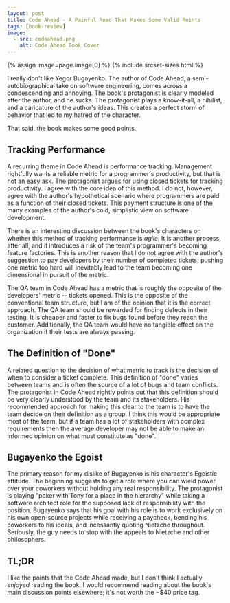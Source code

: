 ```yaml
---
layout: post
title: Code Ahead - A Painful Read That Makes Some Valid Points
tags: [book-review]
image:
  - src: codeahead.png
    alt: Code Ahead Book Cover
---
```


{% assign image=page.image[0] %}
{% include srcset-sizes.html %}

I really don't like Yegor Bugayenko. The author of Code Ahead, a semi-autobiographical take on software engineering, comes across a condescending and annoying. The book's protagonist is clearly modeled after the author, and he sucks. The protagonist plays a know-it-all, a nihilist, and a caricature of the author's ideas. This creates a perfect storm of behavior that led to my hatred of the character.

That said, the book makes some good points.

## Tracking Performance

A recurring theme in Code Ahead is performance tracking. Management rightfully wants a reliable metric for a programmer's productivity, but that is not an easy ask. The protagonist argues for using closed tickets for tracking productivity. I agree with the core idea of this method. I do not, however, agree with the author's hypothetical scenario where programmers are paid as a function of their closed tickets. This payment structure is one of the many examples of the author's cold, simplistic view on software development.

There is an interesting discussion between the book's characters on whether this method of tracking performance is _agile_. It is another process, after all, and it introduces a risk of the team's programmer's becoming feature factories. This is another reason that I do not agree with the author's suggestion to pay developers by their number of completed tickets; pushing one metric too hard will inevitably lead to the team becoming one dimensional in pursuit of the metric.

The QA team in Code Ahead has a metric that is roughly the opposite of the developers' metric -- tickets opened. This is the opposite of the conventional team structure, but I am of the opinion that it is the correct approach. The QA team should be rewarded for finding defects in their testing. It is cheaper and faster to fix bugs found before they reach the customer. Additionally, the QA team would have no tangible effect on the organization if their tests are always passing.

## The Definition of "Done"

A related question to the decision of what metric to track is the decision of when to consider a ticket complete. This definition of "done" varies between teams and is often the source of a lot of bugs and team conflicts. The protagonist in Code Ahead rightly points out that this definition should be very clearly understood by the team and its stakeholders. His recommended approach for making this clear to the team is to have the team decide on their definition as a group. I think this would be appropriate most of the team, but if a team has a lot of stakeholders with complex requirements then the average developer may not be able to make an informed opinion on what must constitute as "done".

## Bugayenko the Egoist

The primary reason for my dislike of Bugayenko is his character's Egoistic attitude. The beginning suggests to get a role where you can wield power over your coworkers without holding any real responsibility. The protagonist is playing "poker with Tony for a place in the hierarchy" while taking a software architect role for the supposed lack of responsibility with the position. Bugayenko says that his goal with his role is to work exclusively on his own open-source projects while receiving a paycheck, bending his coworkers to his ideals, and incessantly quoting Nietzche throughout. Seriously, the guy needs to stop with the appeals to Nietzche and other philosophers.

## TL;DR

I like the points that the Code Ahead made, but I don't think I actually _enjoyed_ reading the book. I would recommend reading about the book's main discussion points elsewhere; it's not worth the ~$40 price tag.
